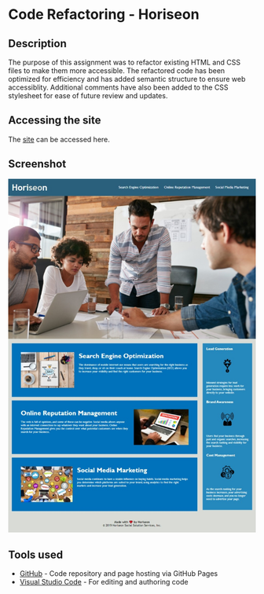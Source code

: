 # Code Refactoring - Horiseon

## Description   

The purpose of this assignment was to refactor existing HTML and CSS files to make them more accessible. The refactored code has been optimized for efficiency and has added semantic structure to ensure web accessiblity. Additional comments have also been added to the CSS stylesheet for ease of future review and updates.

## Accessing the site
The [site](https://j-okeefe.github.io/CodeRefactor-Horiseon/) can be accessed here.

## Screenshot

![Screenshot 1](/assets/images/Screenshot.jpeg)

## Tools used
* [GitHub](https://github.com/) - Code repository and page hosting via GitHub Pages
* [Visual Studio Code](https://code.visualstudio.com/) - For editing and authoring code